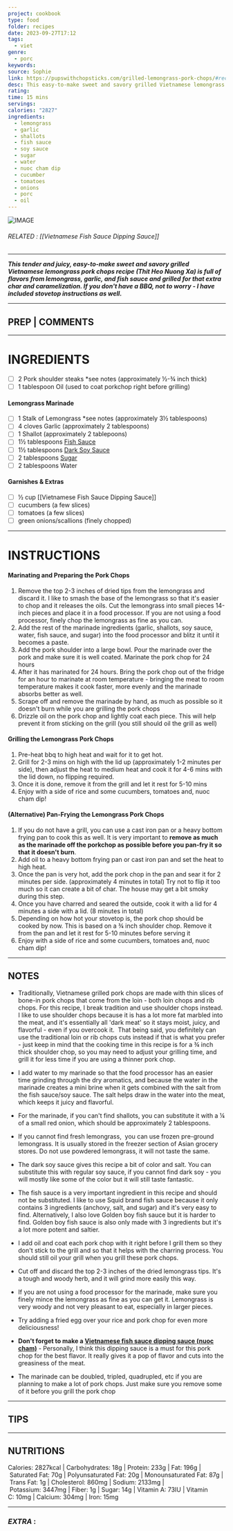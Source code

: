```yaml
---
project: cookbook
type: food
folder: recipes
date: 2023-09-27T17:12
tags:
  - viet
genre:
  - porc
keywords: 
source: Sophie
link: https://pupswithchopsticks.com/grilled-lemongrass-pork-chops/#recipe
desc: This easy-to-make sweet and savory grilled Vietnamese lemongrass pork chops recipe is full of flavors from lemongrass, garlic, and fish sauce and grilled over a bbq or cooked on a stovetop!
rating: 
time: 15 mins
servings: 
calories: "2827"
ingredients:
  - lemongrass
  - garlic
  - shallots
  - fish sauce
  - soy sauce
  - sugar
  - water
  - nuoc cham dip
  - cucumber
  - tomatoes
  - onions
  - porc
  - oil
---
```


![IMAGE](image_448.png)

###### *RELATED* :  [[Vietnamese Fish Sauce Dipping Sauce]]
---
_**This tender and juicy, easy-to-make sweet and savory grilled Vietnamese lemongrass pork chops recipe (Thit Heo Nuong Xa) is full of flavors from lemongrass, garlic, and fish sauce and grilled for that extra char and caramelization. If you don't have a BBQ, not to worry - I have included stovetop instructions as well.**_

---
## PREP | COMMENTS



---
# INGREDIENTS

- [ ] 2 Pork shoulder steaks *see notes (approximately ½-¾ inch thick)
- [ ] 1 tablespoon Oil (used to coat porkchop right before grilling)

#### Lemongrass Marinade

- [ ] 1 Stalk of Lemongrass *see notes (approximately 3½ tablespoons)
- [ ] 4 cloves Garlic (approximately 2 tablespoons)
- [ ] 1 Shallot (approximately 2 tablepoons)
- [ ] 1½ tablespoons [Fish Sauce](https://amzn.to/2PsQfet)
- [ ] 1½ tablespoons [Dark Soy Sauce](https://amzn.to/3DlABYl)
- [ ] 2 tablespoons [Sugar](https://amzn.to/2SNeupO)
- [ ] 2 tablespoons Water

#### Garnishes & Extras

- [ ] ½ cup [[Vietnamese Fish Sauce Dipping Sauce]]
- [ ] cucumbers (a few slices)
- [ ] tomatoes (a few slices)
- [ ] green onions/scallions (finely chopped)

---
# INSTRUCTIONS

 
#### Marinating and Preparing the Pork Chops

1. Remove the top 2-3 inches of dried tips from the lemongrass and discard it. I like to smash the base of the lemongrass so that it's easier to chop and it releases the oils. Cut the lemongrass into small pieces 14-inch pieces and place it in a food processor. If you are not using a food processor, finely chop the lemongrass as fine as you can. 
2. Add the rest of the marinade ingredients (garlic, shallots, soy sauce, water, fish sauce, and sugar) into the food processor and blitz it until it becomes a paste.
3. Add the pork shoulder into a large bowl. Pour the marinade over the pork and make sure it is well coated. Marinate the pork chop for 24 hours
4. After it has marinated for 24 hours. Bring the pork chop out of the fridge for an hour to marinate at room temperature - bringing the meat to room temperature makes it cook faster, more evenly and the marinade absorbs better as well.
5. Scrape off and remove the marinade by hand, as much as possible so it doesn't burn while you are grilling the pork chops
6. Drizzle oil on the pork chop and lightly coat each piece. This will help prevent it from sticking on the grill (you still should oil the grill as well)
    

#### Grilling the Lemongrass Pork Chops

1. Pre-heat bbq to high heat and wait for it to get hot.
2. Grill for 2-3 mins on high with the lid up (approximately 1-2 minutes per side), then adjust the heat to medium heat and cook it for 4-6 mins with the lid down, no flipping required.
3. Once it is done, remove it from the grill and let it rest for 5-10 mins
4. Enjoy with a side of rice and some cucumbers, tomatoes and, nuoc cham dip!

#### (Alternative) Pan-Frying the Lemongrass Pork Chops

1. If you do not have a grill, you can use a cast iron pan or a heavy bottom frying pan to cook this as well. It is very important to **remove as much as the marinade off the porkchop as possible before you pan-fry it so that it doesn't burn**.
2. Add oil to a heavy bottom frying pan or cast iron pan and set the heat to high heat.
3. Once the pan is very hot, add the pork chop in the pan and sear it for 2 minutes per side. (approximately 4 minutes in total) Try not to flip it too much so it can create a bit of char. The house may get a bit smoky during this step.
4. Once you have charred and seared the outside, cook it with a lid for 4 minutes a side with a lid. (8 minutes in total)
5. Depending on how hot your stovetop is, the pork chop should be cooked by now. This is based on a ¾ inch shoulder chop. Remove it from the pan and let it rest for 5-10 minutes before serving it
6. Enjoy with a side of rice and some cucumbers, tomatoes and, nuoc cham dip!

---
## NOTES

- Traditionally, Vietnamese grilled pork chops are made with thin slices of bone-in pork chops that come from the loin - both loin chops and rib chops. For this recipe, I break tradition and use shoulder chops instead. I like to use shoulder chops because it is has a lot more fat marbled into the meat, and it's essentially all 'dark meat' so it stays moist, juicy, and flavorful - even if you overcook it.  That being said, you definitely can use the traditional loin or rib chops cuts instead if that is what you prefer - just keep in mind that the cooking time in this recipe is for a ¾ inch thick shoulder chop, so you may need to adjust your grilling time, and grill it for less time if you are using a thinner pork chop.
- I add water to my marinade so that the food processor has an easier time grinding through the dry aromatics, and because the water in the marinade creates a mini brine when it gets combined with the salt from the fish sauce/soy sauce. The salt helps draw in the water into the meat, which keeps it juicy and flavorful.
- For the marinade, if you can't find shallots, you can substitute it with a ¼ of a small red onion, which should be approximately 2 tablespoons.
- If you cannot find fresh lemongrass,  you can use frozen pre-ground lemongrass. It is usually stored in the freezer section of Asian grocery stores. Do not use powdered lemongrass, it will not taste the same.
- The dark soy sauce gives this recipe a bit of color and salt. You can substitute this with regular soy sauce, if you cannot find dark soy - you will mostly like some of the color but it will still taste fantastic.
- The fish sauce is a very important ingredient in this recipe and should not be substituted. I like to use Squid brand fish sauce because it only contains 3 ingredients (anchovy, salt, and sugar) and it's very easy to find. Alternatively, I also love Golden boy fish sauce but it is harder to find. Golden boy fish sauce is also only made with 3 ingredients but it's a lot more potent and saltier.
- I add oil and coat each pork chop with it right before I grill them so they don't stick to the grill and so that it helps with the charring process. You should still oil your grill when you grill these pork chops.

- Cut off and discard the top 2-3 inches of the dried lemongrass tips. It's a tough and woody herb, and it will grind more easily this way.
    
- If you are not using a food processor for the marinade, make sure you finely mince the lemongrass as fine as you can get it. Lemongrass is very woody and not very pleasant to eat, especially in larger pieces.
- Try adding a fried egg over your rice and pork chop for even more deliciousness!
- **Don't forget to make a [Vietnamese fish sauce dipping sauce (nuoc cham)](https://pupswithchopsticks.com/vietnamese-fish-sauce-dipping-sauce-nuoc-cham-nuoc-mam/)** - Personally, I think this dipping sauce is a must for this pork chop for the best flavor. It really gives it a pop of flavor and cuts into the greasiness of the meat.
- The marinade can be doubled, tripled, quadrupled, etc if you are planning to make a lot of pork chops. Just make sure you remove some of it before you grill the pork chop

---
## TIPS



---
## NUTRITIONS

Calories: 2827kcal | Carbohydrates: 18g | Protein: 233g | Fat: 196g | Saturated Fat: 70g | Polyunsaturated Fat: 20g | Monounsaturated Fat: 87g | Trans Fat: 1g | Cholesterol: 860mg | Sodium: 2133mg | Potassium: 3447mg | Fiber: 1g | Sugar: 14g | Vitamin A: 73IU | Vitamin C: 10mg | Calcium: 304mg | Iron: 15mg

---
### *EXTRA* :



